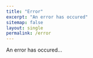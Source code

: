 ```yaml
---
title: "Error"
excerpt: "An error has occured"
sitemap: false
layout: single
permalink: /error
---
```


An error has occured...